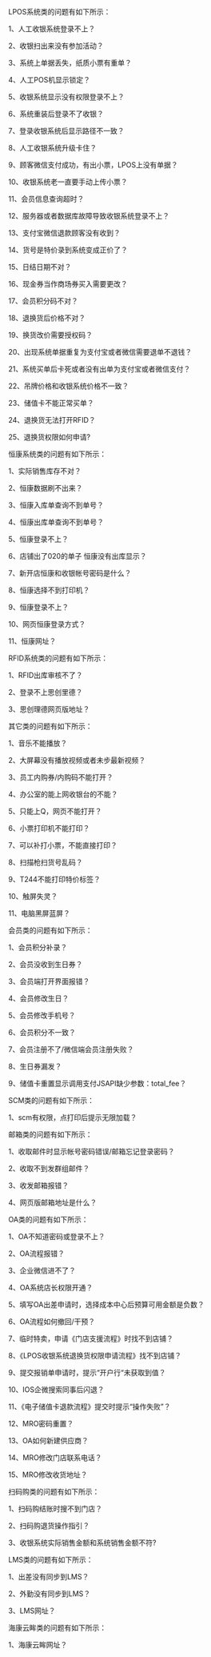 LPOS系统类的问题有如下所示：

1、人工收银系统登录不上？

2、收银扫出来没有参加活动？

3、系统上单据丢失，纸质小票有重单？

4、人工POS机显示锁定？

5、收银系统显示没有权限登录不上？

6、系统重装后登录不了收银？

7、登录收银系统后显示路径不一致？

8、人工收银系统升级卡住？

9、顾客微信支付成功，有出小票，LPOS上没有单据？

10、收银系统老一直要手动上传小票？

11、会员信息查询超时？

12、服务器或者数据库故障导致收银系统登录不上？

13、支付宝微信退款顾客没有收到？

14、货号是特价录到系统变成正价了？

15、日结日期不对？

16、现金券当作商场券买入需要更改？

17、会员积分码不对？

18、退换货后价格不对？

19、换货改价需要授权码？

20、出现系统单据重复为支付宝或者微信需要退单不退钱？

21、系统买单后卡死或者没有出单为支付宝或者微信支付？

22、吊牌价格和收银系统价格不一致？

23、储值卡不能正常买单？

24、退换货无法打开RFID？

25、退换货权限如何申请?



恒康系统类的问题有如下所示：

1、实际销售库存不对？

2、恒康数据刷不出来？

3、恒康入库单查询不到单号？

4、恒康出库单查询不到单号？

5、恒康登录不上？

6、店铺出了020的单子 恒康没有出库显示？

7、新开店恒康和收银帐号密码是什么？

8、恒康选择不到打印机？

9、恒康登录不上？

10、网页恒康登录方式？

11、恒康网址？



RFID系统类的问题有如下所示：

1、RFID出库审核不了？

2、登录不上思创里德？

3、思创理德网页版地址？



其它类的问题有如下所示：

1、音乐不能播放？

2、大屏幕没有播放视频或者未步最新视频？

3、员工内购券/内购码不能打开？

4、办公室的能上网收银台的不能？

5、只能上Q，网页不能打开？

6、小票打印机不能打印？

7、可以补打小票，不能直接打印？

8、扫描枪扫货号乱码？

9、T244不能打印特价标签？

10、触屏失灵？

11、电脑黑屏蓝屏？



会员类的问题有如下所示：

1、会员积分补录？

2、会员没收到生日券？

3、会员端打开界面报错？

4、会员修改生日？

5、会员修改手机号？

6、会员积分不一致？

7、会员注册不了/微信端会员注册失败？

8、生日券漏发？

9、储值卡重置显示调用支付JSAPI缺少参数：total_fee？



SCM类的问题有如下所示：

1、scm有权限，点打印后提示无限加载？



邮箱类的问题有如下所示：

1、收取邮件时显示帐号密码错误/邮箱忘记登录密码？

2、收取不到发群组邮件？

3、收发邮箱报错？

4、网页版邮箱地址是什么？



OA类的问题有如下所示：

1、OA不知道密码或登录不上？

2、OA流程报错？

3、企业微信进不了？

4、OA系统店长权限开通？

5、填写OA出差申请时，选择成本中心后预算可用金额是负数？

6、OA流程如何撤回/干预？

7、临时特卖，申请《门店支援流程》时找不到店铺？

8、《LPOS收银系统退换货权限申请流程》找不到店铺？

9、提交报销单申请时，提示“开户行“未获取到值？

10、IOS企微搜索同事后闪退？

11、《电子储值卡退款流程》提交时提示“操作失败”？

12、MRO密码重置？

13、OA如何新建供应商？

14、MRO修改门店联系电话？

15、MRO修改收货地址？



扫码购类的问题有如下所示：

1、扫码购结账时搜不到门店？

2、扫码购退货操作指引？

3、收银系统实际销售金额和系统销售金额不符?



LMS类的问题有如下所示：

1、出差没有同步到LMS？

2、外勤没有同步到LMS？

3、LMS网址？



海康云眸类的问题有如下所示：

1、海康云眸网址？

